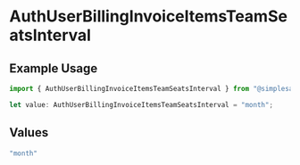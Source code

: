 # AuthUserBillingInvoiceItemsTeamSeatsInterval

## Example Usage

```typescript
import { AuthUserBillingInvoiceItemsTeamSeatsInterval } from "@simplesagar/vercel/models/authuser.js";

let value: AuthUserBillingInvoiceItemsTeamSeatsInterval = "month";
```

## Values

```typescript
"month"
```